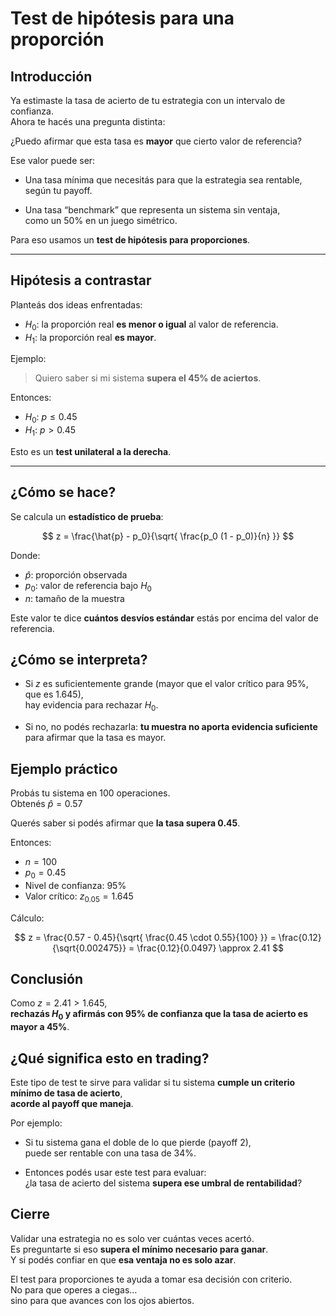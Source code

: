 # Test de hipótesis para una proporción  

## Introducción

Ya estimaste la tasa de acierto de tu estrategia con un intervalo de confianza.  
Ahora te hacés una pregunta distinta:

¿Puedo afirmar que esta tasa es **mayor** que cierto valor de referencia?

Ese valor puede ser:

- Una tasa mínima que necesitás para que la estrategia sea rentable,  
  según tu payoff.

- Una tasa “benchmark” que representa un sistema sin ventaja,  
  como un 50% en un juego simétrico.

Para eso usamos un **test de hipótesis para proporciones**.

---

## Hipótesis a contrastar

Planteás dos ideas enfrentadas:

- $H_0$: la proporción real **es menor o igual** al valor de referencia.  
- $H_1$: la proporción real **es mayor**.

Ejemplo:  
> Quiero saber si mi sistema **supera el 45% de aciertos**.

Entonces:

- $H_0$: $p \leq 0.45$  
- $H_1$: $p > 0.45$

Esto es un **test unilateral a la derecha**.

---

## ¿Cómo se hace?

Se calcula un **estadístico de prueba**:

$$
z = \frac{\hat{p} - p_0}{\sqrt{ \frac{p_0 (1 - p_0)}{n} }}
$$

Donde:

- $\hat{p}$: proporción observada  
- $p_0$: valor de referencia bajo $H_0$  
- $n$: tamaño de la muestra

Este valor te dice **cuántos desvíos estándar** estás por encima del valor de referencia.


## ¿Cómo se interpreta?

- Si $z$ es suficientemente grande (mayor que el valor crítico para 95%, que es 1.645),  
  hay evidencia para rechazar $H_0$.

- Si no, no podés rechazarla: **tu muestra no aporta evidencia suficiente** para afirmar que la tasa es mayor.


## Ejemplo práctico

Probás tu sistema en 100 operaciones.  
Obtenés $\hat{p} = 0.57$

Querés saber si podés afirmar que **la tasa supera 0.45**.

Entonces:

- $n = 100$  
- $p_0 = 0.45$  
- Nivel de confianza: 95%  
- Valor crítico: $z_{0.05} = 1.645$

Cálculo:

$$
z = \frac{0.57 - 0.45}{\sqrt{ \frac{0.45 \cdot 0.55}{100} }} = \frac{0.12}{\sqrt{0.002475}} = \frac{0.12}{0.0497} \approx 2.41
$$

## Conclusión

Como $z = 2.41 > 1.645$,  
**rechazás $H_0$ y afirmás con 95% de confianza que la tasa de acierto es mayor a 45%**.


## ¿Qué significa esto en trading?

Este tipo de test te sirve para validar si tu sistema **cumple un criterio mínimo de tasa de acierto**,  
**acorde al payoff que maneja**.

Por ejemplo:

- Si tu sistema gana el doble de lo que pierde (payoff 2),  
  puede ser rentable con una tasa de 34%.

- Entonces podés usar este test para evaluar:  
  ¿la tasa de acierto del sistema **supera ese umbral de rentabilidad**?


## Cierre

Validar una estrategia no es solo ver cuántas veces acertó.  
Es preguntarte si eso **supera el mínimo necesario para ganar**.  
Y si podés confiar en que **esa ventaja no es solo azar**.

El test para proporciones te ayuda a tomar esa decisión con criterio.  
No para que operes a ciegas…  
sino para que avances con los ojos abiertos.
